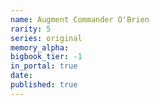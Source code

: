 ```yaml
---
name: Augment Commander O'Brien
rarity: 5
series: original
memory_alpha:
bigbook_tier: -1
in_portal: true
date:
published: true
---
```



